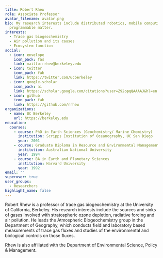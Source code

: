 ```yaml
---
title: Robert Rhew
role: Associate Professor
avatar_filename: avatar.png
bio: My research interests include distributed robotics, mobile computing and
  programmable matter.
interests:
  - Trace gas biogeochemistry
  - Air pollution and its causes
  - Ecosystem function
social:
  - icon: envelope
    icon_pack: fas
    link: mailto:rrhew@berkeley.edu
  - icon: twitter
    icon_pack: fab
    link: https://twitter.com/ucberkeley
  - icon: google-scholar
    icon_pack: ai
    link: https://scholar.google.com/citations?user=Z92opqQAAAAJ&hl=en
  - icon: github
    icon_pack: fab
    link: https://github.com/rrhew
organizations:
  - name: UC Berkeley
    url: https://berkeley.edu
education:
  courses:
    - course: PhD in Earth Sciences (Geochemistry/ Marine Chemistry)
      institution: Scripps Institution of Oceanography, UC San Diego
      year: 2001
    - course: Graduate Diploma in Resource and Environmental Management
      institution: Australian National University
      year: 1994
    - course: BA in Earth and Planetary Sciences
      institution: Harvard University
      year: 1992
email: ""
superuser: true
user_groups:
  - Researchers
highlight_name: false
---
```


Robert Rhew is a professor of trace gas biogeochemistry at the University of California, Berkeley. His research interests include the sources and sinks of gases involved with stratospheric ozone depletion, radiative forcing and air pollution. He leads the Atmospheric Biogeochemistry group in the Department of Geography, which conducts field and laboratory based measurements of trace gas fluxes and studies of the environmental and biological controls on those fluxes.

Rhew is also affiliated with the Department of Environmental Science, Policy & Management.  
